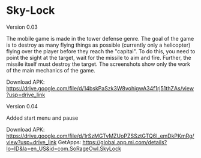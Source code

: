 # Sky-Lock

Version 0.03

The mobile game is made in the tower defense genre. The goal of the game is to destroy as many flying things as possible (currently only a helicopter) flying over the player before they reach the "capital". To do this, you need to point the sight at the target, wait for the missile to aim and fire. Further, the missile itself must destroy the target. The screenshots show only the work of the main mechanics of the game.

Download APK: https://drive.google.com/file/d/14bskPaSzk3W8vohigwA34f1rj51thZAs/view?usp=drive_link

Version 0.04

Added start menu and pause

Download APK: https://drive.google.com/file/d/1rSzMGTvMZUoPZSSztGTQ6I_emDkPKmRg/view?usp=drive_link
GetApps: https://global.app.mi.com/details?lo=ID&la=en_US&id=com.SoRageOwl.SkyLock
